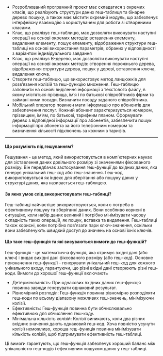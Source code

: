 - Розроблюваний програмний проєкт має складатися з окремих класів, що реалізують структури даних геш-таблиця та бінарне дерево пошуку, а також має містити окремий модуль, що забезпечує інтерфейсну взаємодію з користувачем для роботи зі створеними класами.
- Клас, що реалізує геш-таблицю, має дозволяти виконувати наступні операції на основі окремих методів: вставлення елементу, видалення елементу, пошук елементу, відображення структури геш-таблиці на основі використання параметрів, обраних у відповідності з варіантом індивідуального завдання
- Клас, що реалізує B-дерево, має дозволяти виконувати наступні операції на основі окремих методів: створення порожнього дерева, відображення структури дерева, пошук у дереві, вставлення ключа, видалення ключа.
- Створити геш-таблицю, що використовує метод ланцюжків для розв’язання колізій та геш-функцію множення. Геш-таблицю заповнити на основі виділення інформації з текстового файлу, в якому містяться прізвища, ім’я і по батькові співробітників фірми та займані ними посади. Визначити посаду заданого співробітника.
- Мобільний оператор повинен мати інформацію про абонентів для забезпечення послуг. Кожний абонент характеризується номером, прізвищем, ім’ям, по батькові, тарифним планом. Сформувати дерево з відповідної інформації про абонентів, забезпечити пошук інформації про абонента за його телефонним номером та визначення кількості підключень за кожним з тарифів.

---

#### Що розуміють під гешуванням?

Гешування - це метод, який використовується в комп'ютерних науках для зіставлення даних довільного розміру зі значеннями фіксованого розміру. Він передбачає застосування геш-функції до вхідних даних, яка генерує унікальний геш-код або геш-значення. Геш-код використовується як індекс для зберігання або пошуку даних у структурі даних, яка називається геш-таблицею.

#### За яких умов слід використовувати геш-таблиці?

Геш-таблиці найчастіше використовуються, коли є потреба в ефективному пошуку та зберіганні даних. Вони особливо корисні в ситуаціях, коли набір даних великий і потрібно мінімізувати часову складність таких операцій, як пошук, вставка та видалення. Геш-таблиці також корисні, коли потрібно пов'язати пари ключ-значення, оскільки вони забезпечують швидкий доступ до значень на основі їхніх ключів.

#### Що таке геш-функція та які висуваються вимоги до геш-функцій?

Геш-функція - це математична функція, яка отримує вхідні дані (або ключ) і видає вихідні дані фіксованого розміру (або геш-код). Основне призначення геш-функції - генерувати унікальний геш-код для кожного унікального входу, гарантуючи, що різні вхідні дані створюють різні геш-коди. Вимоги до хорошої геш-функції включають

- Детермінованість: При однакових вхідних даних геш-функція повинна завжди генерувати однаковий результат.
- Рівномірний розподіл: Геш-функція повинна рівномірно розподіляти геш-коди по всьому діапазону можливих геш-значень, мінімізуючи колізії.
- Ефективність: Геш-функція повинна бути обчислювально ефективною для обчислення геш-коду.
- Мінімальна кількість колізій: Колізії виникають, коли два різних вхідних значення дають однаковий геш-код. Хоча повністю усунути колізії неможливо, хороша геш-функція повинна мінімізувати кількість колізій, щоб підтримувати ефективність геш-таблиці.

Ці вимоги гарантують, що геш-функція забезпечує хороший баланс між унікальністю геш-кодів і ефективним пошуком даних у геш-таблиці.
